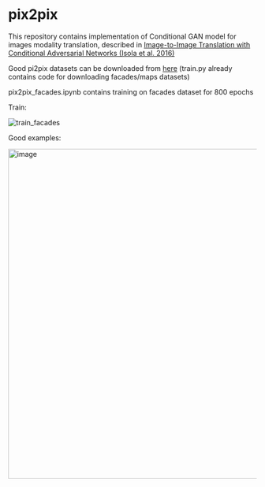 # pix2pix
This repository contains implementation of Conditional GAN model for images modality translation, described in [Image-to-Image Translation with Conditional Adversarial Networks (Isola et al. 2016)](https://arxiv.org/pdf/1611.07004.pdf)

Good pi2pix datasets can be downloaded from [here](http://efrosgans.eecs.berkeley.edu/pix2pix/datasets/) (train.py already contains code for downloading facades/maps datasets)

pix2pix_facades.ipynb contains training on facades dataset for 800 epochs

Train:

![train_facades](https://user-images.githubusercontent.com/44977318/103275657-b6488600-49d5-11eb-9fd0-d30b89b5f0e8.jpg)

Good examples:

<img width="670" alt="image" src="https://user-images.githubusercontent.com/44977318/103275820-0b849780-49d6-11eb-9479-78f37b1fddd0.png">

